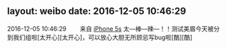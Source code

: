 layout: weibo
date: 2016-12-05 10:46:29
---
<meta name="referrer" content="no-referrer" />

2016-12-05 10:46:29  &nbsp;&nbsp;&nbsp;&nbsp;&nbsp;&nbsp; 来自 <a href="sinaweibo://customweibosource" rel="nofollow">iPhone 5s</a>
太—棒—辣—！！测试美眉今天被分到我们组啦[太开心][太开心]，可以放心大胆无所顾忌写bug啦[酷][酷] ​​​
